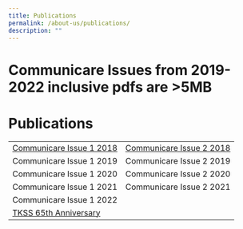 ```yaml
---
title: Publications
permalink: /about-us/publications/
description: ""
---
```

# Communicare Issues from 2019-2022 inclusive pdfs are >5MB
# Publications

|                          |                          |
|--------------------------|--------------------------|
| [Communicare Issue 1 2018](/files/About%20Us/Publication/2018-Communicare-Sem-1.pdf)| [Communicare Issue 2 2018](/files/About%20Us/Publication/2018-Communicare-Issue-2.pdf) |
| Communicare Issue 1 2019 | Communicare Issue 2 2019 |
| Communicare Issue 1 2020 | Communicare Issue 2 2020 |
| Communicare Issue 1 2021 | Communicare Issue 2 2021 |
| Communicare Issue 1 2022 |                          |
|   [TKSS 65th Anniversary](/files/About%20Us/Publication/TKSS-65th-Ann-Magazine-FINAL.pdf)  |                          |
